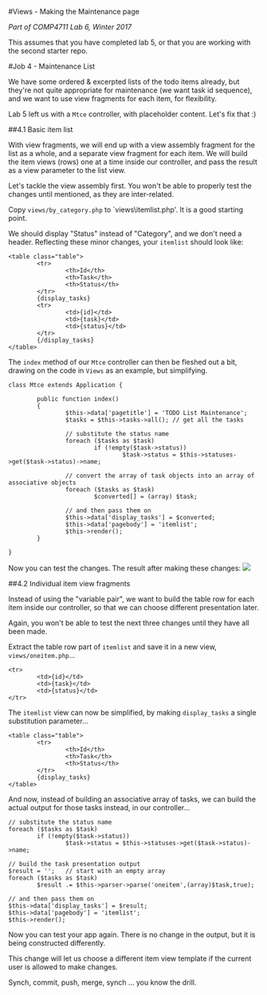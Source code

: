 #Views - Making the Maintenance page

_Part of COMP4711 Lab 6, Winter 2017_

<div class="alert alert-info">
This assumes that you have completed lab 5, or that you are working with the second starter repo.
</div>


#Job 4 - Maintenance List

We have some ordered & excerpted lists of the todo items already, but they're not quite
appropriate for maintenance (we want task id sequence), and we want to use
view fragments for each item, for flexibility.

Lab 5 left us with a `Mtce` controller, with placeholder content.
Let's fix that :)

##4.1 Basic item list

With view fragments, we will end up with a view assembly fragment for the list as a whole,
and a separate view fragment for each item. We will build the item views (rows)
one at a time inside our controller, and pass the result as a view parameter
to the list view.

Let's tackle the view assembly first. You won't be able to properly test the changes 
until mentioned, as they are inter-related.

Copy `views/by_category.php` to `views\itemlist.php'. It is a good starting point.

We should display "Status" instead of "Category", and we don't need a header.
Reflecting these minor changes, your `itemlist` should look like:

    <table class="table">
            <tr>
                    <th>Id</th>
                    <th>Task</th>
                    <th>Status</th>
            </tr>
            {display_tasks}
            <tr>
                    <td>{id}</td>
                    <td>{task}</td>
                    <td>{status}</td>
            </tr>
            {/display_tasks}	
    </table>

The `index` method of our `Mtce` controller can then be fleshed out a bit,
drawing on the code in `Views` as an example, but simplifying.

    class Mtce extends Application {

            public function index()
            {
                    $this->data['pagetitle'] = 'TODO List Maintenance';
                    $tasks = $this->tasks->all(); // get all the tasks

                    // substitute the status name
                    foreach ($tasks as $task)
                            if (!empty($task->status))
                                    $task->status = $this->statuses->get($task->status)->name;

                    // convert the array of task objects into an array of associative objects		
                    foreach ($tasks as $task)
                            $converted[] = (array) $task;

                    // and then pass them on
                    $this->data['display_tasks'] = $converted;
                    $this->data['pagebody'] = 'itemlist';
                    $this->render();
            }

    }

Now you can test the changes. The result after making these changes:
<img class="scale" src="/pix/tutorials/todo/61.png"/>

##4.2 Individual item view fragments

Instead of using the "variable pair", we want to build the table
row for each item inside our controller, so that we can choose
different presentation later.

Again, you won't be able to test the next three changes until they have all been made.

Extract the table row part of `itemlist` and save it in a new view, `views/oneitem.php`...

    <tr>
            <td>{id}</td>
            <td>{task}</td>
            <td>{status}</td>
    </tr>

The `itemlist` view can now be simplified, by making `display_tasks` a single substitution
parameter...

    <table class="table">
            <tr>
                    <th>Id</th>
                    <th>Task</th>
                    <th>Status</th>
            </tr>
            {display_tasks}
    </table>

And now, instead of building an associative array of tasks, we can build
the actual output for those tasks instead, in our controller...

    // substitute the status name
    foreach ($tasks as $task)
            if (!empty($task->status))
                    $task->status = $this->statuses->get($task->status)->name;

    // build the task presentation output
    $result = '';	// start with an empty array		
    foreach ($tasks as $task)
            $result .= $this->parser->parse('oneitem',(array)$task,true);

    // and then pass them on
    $this->data['display_tasks'] = $result;
    $this->data['pagebody'] = 'itemlist';
    $this->render();

Now you can test your app again.
There is no change in the output, but it is being constructed differently.

This change will let us choose a different item view template if
the current user is allowed to make changes.

<div class="alert alert-info">
Synch, commit, push, merge, synch ... you know the drill.
</div>

